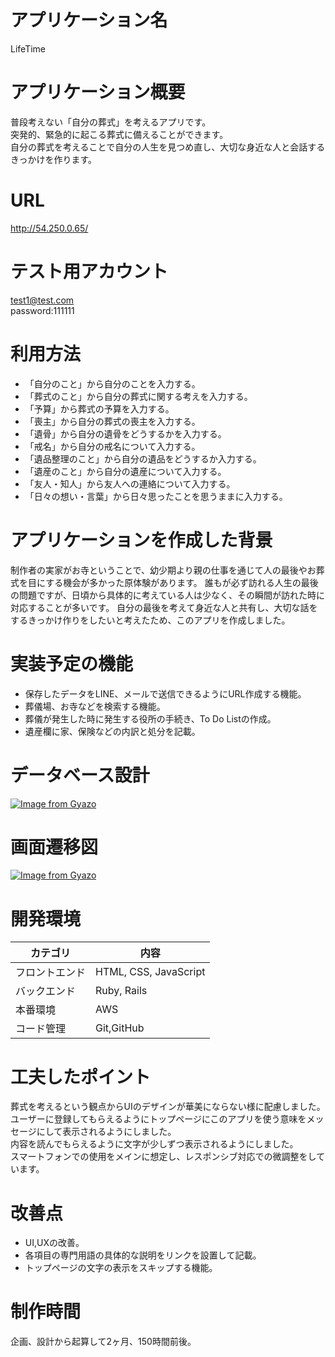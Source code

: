 # アプリケーション名
LifeTime
# アプリケーション概要
普段考えない「自分の葬式」を考えるアプリです。<br>突発的、緊急的に起こる葬式に備えることができます。<br>自分の葬式を考えることで自分の人生を見つめ直し、大切な身近な人と会話するきっかけを作ります。
# URL
http://54.250.0.65/
# テスト用アカウント
test1@test.com
<br>password:111111
# 利用方法
- 「自分のこと」から自分のことを入力する。
- 「葬式のこと」から自分の葬式に関する考えを入力する。
- 「予算」から葬式の予算を入力する。
- 「喪主」から自分の葬式の喪主を入力する。
- 「遺骨」から自分の遺骨をどうするかを入力する。
- 「戒名」から自分の戒名について入力する。
- 「遺品整理のこと」から自分の遺品をどうするか入力する。
- 「遺産のこと」から自分の遺産について入力する。
- 「友人・知人」から友人への連絡について入力する。
- 「日々の想い・言葉」から日々思ったことを思うままに入力する。
# アプリケーションを作成した背景
制作者の実家がお寺ということで、幼少期より親の仕事を通じて人の最後やお葬式を目にする機会が多かった原体験があります。
誰もが必ず訪れる人生の最後の問題ですが、日頃から具体的に考えている人は少なく、その瞬間が訪れた時に対応することが多いです。
自分の最後を考えて身近な人と共有し、大切な話をするきっかけ作りをしたいと考えたため、このアプリを作成しました。
# 実装予定の機能
- 保存したデータをLINE、メールで送信できるようにURL作成する機能。
- 葬儀場、お寺などを検索する機能。
- 葬儀が発生した時に発生する役所の手続き、To Do Listの作成。
- 遺産欄に家、保険などの内訳と処分を記載。
# データベース設計
[![Image from Gyazo](https://i.gyazo.com/4e78b321c7e0924a35562b3b0c81d081.png)](https://gyazo.com/4e78b321c7e0924a35562b3b0c81d081)
# 画面遷移図
[![Image from Gyazo](https://i.gyazo.com/cffeda60bf697e459361eae6fa93c6e4.png)](https://gyazo.com/cffeda60bf697e459361eae6fa93c6e4)
# 開発環境
| カテゴリ | 内容 |
| --- | --- |
| フロントエンド | HTML, CSS, JavaScript |
| バックエンド | Ruby, Rails|
| 本番環境    | AWS |
| コード管理 | Git,GitHub |

# 工夫したポイント
葬式を考えるという観点からUIのデザインが華美にならない様に配慮しました。
<br>ユーザーに登録してもらえるようにトップページにこのアプリを使う意味をメッセージにして表示されるようにしました。
<br>内容を読んでもらえるように文字が少しずつ表示されるようにしました。
<br>スマートフォンでの使用をメインに想定し、レスポンシブ対応での微調整をしています。
# 改善点
- UI,UXの改善。
- 各項目の専門用語の具体的な説明をリンクを設置して記載。
- トップページの文字の表示をスキップする機能。
# 制作時間
企画、設計から起算して2ヶ月、150時間前後。
